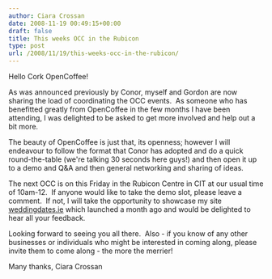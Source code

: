 ```yaml
---
author: Ciara Crossan
date: 2008-11-19 00:49:15+00:00
draft: false
title: This weeks OCC in the Rubicon
type: post
url: /2008/11/19/this-weeks-occ-in-the-rubicon/
---
```


Hello Cork OpenCoffee!

As was announced previously by Conor, myself and Gordon are now sharing the load of coordinating the OCC events.  As someone who has benefitted greatly from OpenCoffee in the few months I have been attending, I was delighted to be asked to get more involved and help out a bit more.

The beauty of OpenCoffee is just that, its openness; however I will endeavour to follow the format that Conor has adopted and do a quick round-the-table (we're talking 30 seconds here guys!) and then open it up to a demo and Q&A and then general networking and sharing of ideas.

The next OCC is on this Friday in the Rubicon Centre in CIT at our usual time of 10am-12.  If anyone would like to take the demo slot, please leave a comment.  If not, I will take the opportunity to showcase my site [weddingdates.ie](http://weddingdates.ie/) which launched a month ago and would be delighted to hear all your feedback.

Looking forward to seeing you all there.  Also - if you know of any other businesses or individuals who might be interested in coming along, please invite them to come along - the more the merrier!

Many thanks,
Ciara Crossan
